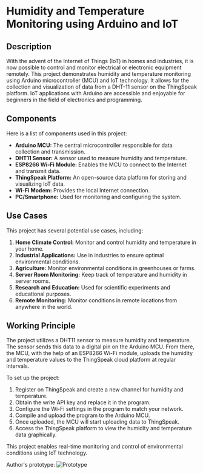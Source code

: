 # Humidity and Temperature Monitoring using Arduino and IoT

## Description
With the advent of the Internet of Things (IoT) in homes and industries, it is now possible to control and monitor electrical or electronic equipment remotely. This project demonstrates humidity and temperature monitoring using Arduino microcontroller (MCU) and IoT technology. It allows for the collection and visualization of data from a DHT-11 sensor on the ThingSpeak platform. IoT applications with Arduino are accessible and enjoyable for beginners in the field of electronics and programming.

## Components
Here is a list of components used in this project:

- **Arduino MCU:** The central microcontroller responsible for data collection and transmission.
- **DHT11 Sensor:** A sensor used to measure humidity and temperature.
- **ESP8266 Wi-Fi Module:** Enables the MCU to connect to the Internet and transmit data.
- **ThingSpeak Platform:** An open-source data platform for storing and visualizing IoT data.
- **Wi-Fi Modem:** Provides the local Internet connection.
- **PC/Smartphone:** Used for monitoring and configuring the system.

## Use Cases
This project has several potential use cases, including:

1. **Home Climate Control:** Monitor and control humidity and temperature in your home.
2. **Industrial Applications:** Use in industries to ensure optimal environmental conditions.
3. **Agriculture:** Monitor environmental conditions in greenhouses or farms.
4. **Server Room Monitoring:** Keep track of temperature and humidity in server rooms.
5. **Research and Education:** Used for scientific experiments and educational purposes.
6. **Remote Monitoring:** Monitor conditions in remote locations from anywhere in the world.

## Working Principle
The project utilizes a DHT11 sensor to measure humidity and temperature. The sensor sends this data to a digital pin on the Arduino MCU. From there, the MCU, with the help of an ESP8266 Wi-Fi module, uploads the humidity and temperature values to the ThingSpeak cloud platform at regular intervals.

To set up the project:
1. Register on ThingSpeak and create a new channel for humidity and temperature.
2. Obtain the write API key and replace it in the program.
3. Configure the Wi-Fi settings in the program to match your network.
4. Compile and upload the program to the Arduino MCU.
5. Once uploaded, the MCU will start uploading data to ThingSpeak.
6. Access the ThingSpeak platform to view the humidity and temperature data graphically.

This project enables real-time monitoring and control of environmental conditions using IoT technology.

Author's prototype:
![Prototype](insert_image_url_here)

